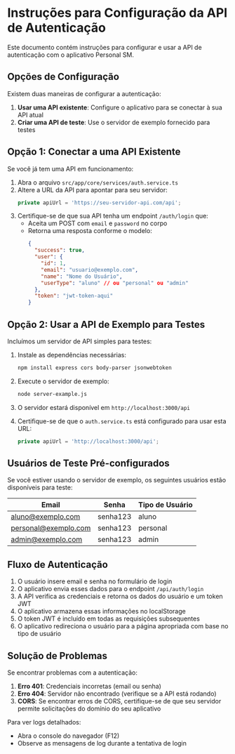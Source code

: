 # Instruções para Configuração da API de Autenticação

Este documento contém instruções para configurar e usar a API de autenticação com o aplicativo Personal SM.

## Opções de Configuração

Existem duas maneiras de configurar a autenticação:

1. **Usar uma API existente**: Configure o aplicativo para se conectar à sua API atual
2. **Criar uma API de teste**: Use o servidor de exemplo fornecido para testes

## Opção 1: Conectar a uma API Existente

Se você já tem uma API em funcionamento:

1. Abra o arquivo `src/app/core/services/auth.service.ts`
2. Altere a URL da API para apontar para seu servidor:
   ```typescript
   private apiUrl = 'https://seu-servidor-api.com/api';
   ```
3. Certifique-se de que sua API tenha um endpoint `/auth/login` que:
   - Aceita um POST com `email` e `password` no corpo
   - Retorna uma resposta conforme o modelo:
     ```json
     {
       "success": true,
       "user": {
         "id": 1,
         "email": "usuario@exemplo.com",
         "name": "Nome do Usuário",
         "userType": "aluno" // ou "personal" ou "admin"
       },
       "token": "jwt-token-aqui"
     }
     ```

## Opção 2: Usar a API de Exemplo para Testes

Incluímos um servidor de API simples para testes:

1. Instale as dependências necessárias:
   ```bash
   npm install express cors body-parser jsonwebtoken
   ```

2. Execute o servidor de exemplo:
   ```bash
   node server-example.js
   ```

3. O servidor estará disponível em `http://localhost:3000/api`

4. Certifique-se de que o `auth.service.ts` está configurado para usar esta URL:
   ```typescript
   private apiUrl = 'http://localhost:3000/api';
   ```

## Usuários de Teste Pré-configurados

Se você estiver usando o servidor de exemplo, os seguintes usuários estão disponíveis para teste:

| Email | Senha | Tipo de Usuário |
|-------|-------|-----------------|
| aluno@exemplo.com | senha123 | aluno |
| personal@exemplo.com | senha123 | personal |
| admin@exemplo.com | senha123 | admin |

## Fluxo de Autenticação

1. O usuário insere email e senha no formulário de login
2. O aplicativo envia esses dados para o endpoint `/api/auth/login`
3. A API verifica as credenciais e retorna os dados do usuário e um token JWT
4. O aplicativo armazena essas informações no localStorage
5. O token JWT é incluído em todas as requisições subsequentes
6. O aplicativo redireciona o usuário para a página apropriada com base no tipo de usuário

## Solução de Problemas

Se encontrar problemas com a autenticação:

1. **Erro 401**: Credenciais incorretas (email ou senha)
2. **Erro 404**: Servidor não encontrado (verifique se a API está rodando)
3. **CORS**: Se encontrar erros de CORS, certifique-se de que seu servidor permite solicitações do domínio do seu aplicativo

Para ver logs detalhados:
- Abra o console do navegador (F12)
- Observe as mensagens de log durante a tentativa de login 
